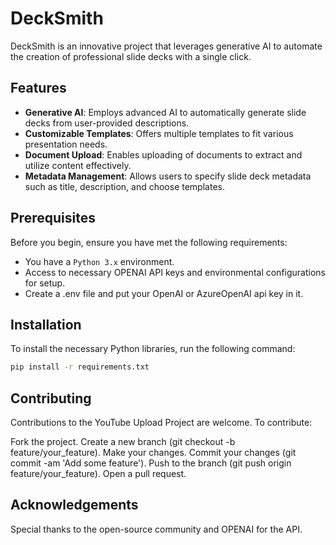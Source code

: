 # DeckSmith 
DeckSmith is an innovative project that leverages generative AI to automate the creation of professional slide decks with a single click.

## Features

- **Generative AI**: Employs advanced AI to automatically generate slide decks from user-provided descriptions.
- **Customizable Templates**: Offers multiple templates to fit various presentation needs.
- **Document Upload**: Enables uploading of documents to extract and utilize content effectively.
- **Metadata Management**: Allows users to specify slide deck metadata such as title, description, and choose templates.

## Prerequisites

Before you begin, ensure you have met the following requirements:
- You have a `Python 3.x` environment.
- Access to necessary OPENAI API keys and environmental configurations for setup.
- Create a .env file and put your OpenAI or AzureOpenAI api key in it.

## Installation

To install the necessary Python libraries, run the following command:

```bash
pip install -r requirements.txt
```

## Contributing

Contributions to the YouTube Upload Project are welcome. To contribute:

Fork the project.
Create a new branch (git checkout -b feature/your_feature).
Make your changes.
Commit your changes (git commit -am 'Add some feature').
Push to the branch (git push origin feature/your_feature).
Open a pull request.

## Acknowledgements

Special thanks to the open-source community and OPENAI for the API.